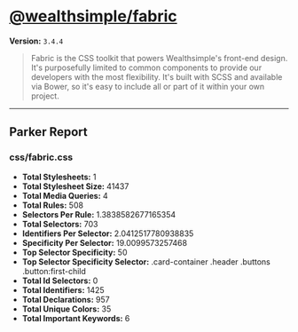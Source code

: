 # [@wealthsimple/fabric]( http://fabric.wealthsimple.com )

**Version:** `3.4.4`

> Fabric is the CSS toolkit that powers Wealthsimple's front-end design. It's purposefully limited to common components to provide our developers with the most flexibility. It's built with SCSS and available via Bower, so it's easy to include all or part of it within your own project.

* * *

## Parker Report

### css/fabric.css

- **Total Stylesheets:** 1
- **Total Stylesheet Size:** 41437
- **Total Media Queries:** 4
- **Total Rules:** 508
- **Selectors Per Rule:** 1.3838582677165354
- **Total Selectors:** 703
- **Identifiers Per Selector:** 2.0412517780938835
- **Specificity Per Selector:** 19.0099573257468
- **Top Selector Specificity:** 50
- **Top Selector Specificity Selector:** .card-container .header .buttons .button:first-child
- **Total Id Selectors:** 0
- **Total Identifiers:** 1425
- **Total Declarations:** 957
- **Total Unique Colors:** 35
- **Total Important Keywords:** 6
